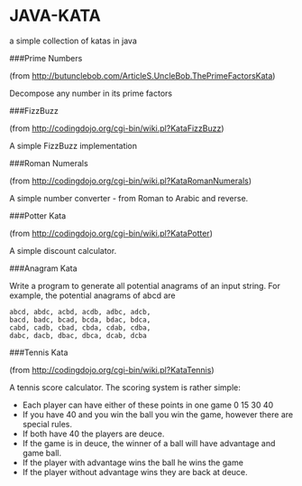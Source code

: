 JAVA-KATA
=========
a simple collection of katas in java

###Prime Numbers

(from http://butunclebob.com/ArticleS.UncleBob.ThePrimeFactorsKata)

Decompose any number in its prime factors

###FizzBuzz

(from http://codingdojo.org/cgi-bin/wiki.pl?KataFizzBuzz)

A simple FizzBuzz implementation

###Roman Numerals

(from http://codingdojo.org/cgi-bin/wiki.pl?KataRomanNumerals)

A simple number converter - from Roman to Arabic and reverse.

###Potter Kata

(from http://codingdojo.org/cgi-bin/wiki.pl?KataPotter)

A simple discount calculator.

###Anagram Kata

Write a program to generate all potential anagrams of an input string.
For example, the potential anagrams of abcd are

    abcd, abdc, acbd, acdb, adbc, adcb,
    bacd, badc, bcad, bcda, bdac, bdca,
    cabd, cadb, cbad, cbda, cdab, cdba,
    dabc, dacb, dbac, dbca, dcab, dcba

###Tennis Kata

(from http://codingdojo.org/cgi-bin/wiki.pl?KataTennis)

A tennis score calculator. The scoring system is rather simple:

* Each player can have either of these points in one game 0 15 30 40
* If you have 40 and you win the ball you win the game, however there are special rules.
* If both have 40 the players are deuce.
* If the game is in deuce, the winner of a ball will have advantage and game ball.
* If the player with advantage wins the ball he wins the game
* If the player without advantage wins they are back at deuce.


